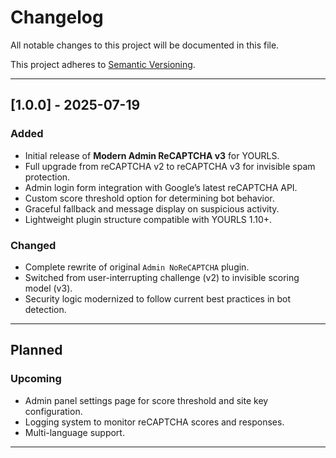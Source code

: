 # Changelog

All notable changes to this project will be documented in this file.

This project adheres to [Semantic Versioning](https://semver.org/spec/v2.0.0.html).

---

## [1.0.0] - 2025-07-19

### Added
- Initial release of **Modern Admin ReCAPTCHA v3** for YOURLS.
- Full upgrade from reCAPTCHA v2 to reCAPTCHA v3 for invisible spam protection.
- Admin login form integration with Google’s latest reCAPTCHA API.
- Custom score threshold option for determining bot behavior.
- Graceful fallback and message display on suspicious activity.
- Lightweight plugin structure compatible with YOURLS 1.10+.

### Changed
- Complete rewrite of original `Admin NoReCAPTCHA` plugin.
- Switched from user-interrupting challenge (v2) to invisible scoring model (v3).
- Security logic modernized to follow current best practices in bot detection.

---

## Planned

### Upcoming
- Admin panel settings page for score threshold and site key configuration.
- Logging system to monitor reCAPTCHA scores and responses.
- Multi-language support.

---

